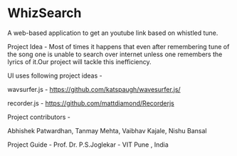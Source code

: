 # WhizSearch
A web-based application to get an youtube link based on whistled tune.

Project Idea -
Most of times it happens that even after remembering tune of the song one is unable to search over internet unless one remembers the lyrics of it.Our project will tackle this inefficiency.

UI uses following project ideas -

wavsurfer.js  -  https://github.com/katspaugh/wavesurfer.js/

recorder.js   -  https://github.com/mattdiamond/Recorderjs


Project contributors -

Abhishek Patwardhan, Tanmay Mehta, Vaibhav Kajale, Nishu Bansal

Project Guide -
Prof. Dr. P.S.Joglekar - VIT Pune , India

